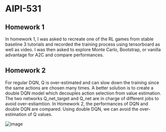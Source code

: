 # AIPI-531
## Homework 1
In homework 1, I was asked to recreate one of the RL games from stable baseline 3 tutorials and recorded the training process using tensorboard as well as video.
I was then asked to explore Monte Carlo, Bootstrap, or vanilla advantage for A2C and compare performances.

## Homework 2
For regular DQN, Q is over-estimated and can slow down the training since the same actions are chosen many times. A better solution is to create a double DQN model which decouples action selection from value estimation. The two networks Q_net_target and Q_net are in charge of different jobs to avoid over-estiamtion. In Homework 2, the performances of DQN and double DQN are compared. Using double DQN, we can avoid the over-estimation of Q values.  

![image](https://user-images.githubusercontent.com/90075179/221078803-0e9624d2-e1ae-4ac0-b706-46cf13b6f4c5.png)

